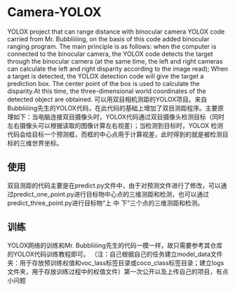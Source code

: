 # Camera-YOLOX
YOLOX project that can range distance with binocular camera
YOLOX code carried from Mr. Bubbliiiing, on the basis of this code added binocular ranging program.
The main principle is as follows: when the computer is connected to the binocular camera, the YOLOX code detects the target through the binocular camera (at the same time, the left and right cameras can calculate the left and right disparity according to the image read);
When a target is detected, the YOLOX detection code will give the target a prediction box. The center point of the box is used to calculate the disparity.At this time, the three-dimensional world coordinates of the detected object are obtained.
可以用双目相机测距的YOLOX项目。来自Bubbliiiing先生的YOLOX代码，在此代码的基础上增加了双目测距程序。主要原理如下：当电脑连接双目摄像头时，YOLOX代码通过双目摄像头检测目标（同时左右摄像头可以根据读取的图像计算左右视差）；当检测到目标时，YOLOX 检测代码会给目标一个预测框，而框的中心点用于计算视差，此时得到的就是被检测目标的三维世界坐标。
## 使用
双目测距的代码主要是在predict.py文件中，由于对预测文件进行了修改，可以通过predict_one_point.py进行目标物中心点的三维测距和检测，也可以通过predict_three_point.py进行目标物“上 中 下”三个点的三维测距和检测。
## 训练
YOLOX网络的训练和Mr. Bubbliiiing先生的代码一模一样，故只需要参考其仓库的YOLOX代码训练教程即可。
（注：自己根据自己的任务建立model_data文件夹：用于存放预训练权值和voc_lass标签目录或coco_class标签目录；建立logs文件夹，用于存放训练过程中的权值文件）第一次公开以及上传自己的项目，有点小问题
